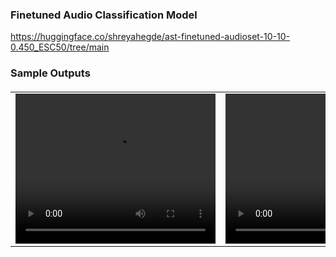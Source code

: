 ### Finetuned Audio Classification Model

https://huggingface.co/shreyahegde/ast-finetuned-audioset-10-10-0.450_ESC50/tree/main


###  Sample Outputs



<table border="0" style="width: 100%; text-align: left; margin-top: 20px;">
  <tr>
      <td>
          <video width="320" height="240" controls>
              <source src="outputs/alarm.mp4" type="video/mp4">
              Alarm
          </video>
      </td>
      <td>
          <video width="320" height="240" controls>
              <source src="outputs/rain.mp4" type="video/mp4">
              Rain
          </video>
      </td>
      <td>
          <video width="320" height="240" controls>
              <source src="https://github.com/shreyahegde18/Computer-Auditory-Imagination/blob/main/outputs/Fire%20Works.mp4" type="video/mp4">
              Fire Works
          </video>
      </td>
      <td>
          <video width="320" height="240" controls>
              <source src="outputs/thunderstorm.mp4" type="video/mp4">
              Thunderstorm
          </video>
      </td>
  </tr>
</table>
